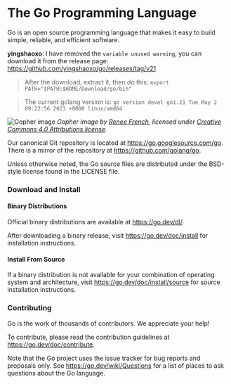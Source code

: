 # The Go Programming Language

Go is an open source programming language that makes it easy to build simple,
reliable, and efficient software.

**yingshaoxo**: I have removed the `variable unused warning`, you can download it from the release page: https://github.com/yingshaoxo/go/releases/tag/v21

> After the download, extract it, then do this: `export PATH="$PATH:$HOME/Download/go/bin"`

> The current golang version is: `go version devel go1.21 Tue May 2 09:22:56 2023 +0000 linux/amd64`

![Gopher image](https://golang.org/doc/gopher/fiveyears.jpg)
*Gopher image by [Renee French][rf], licensed under [Creative Commons 4.0 Attributions license][cc4-by].*

Our canonical Git repository is located at https://go.googlesource.com/go.
There is a mirror of the repository at https://github.com/golang/go.

Unless otherwise noted, the Go source files are distributed under the
BSD-style license found in the LICENSE file.

### Download and Install

#### Binary Distributions

Official binary distributions are available at https://go.dev/dl/.

After downloading a binary release, visit https://go.dev/doc/install
for installation instructions.

#### Install From Source

If a binary distribution is not available for your combination of
operating system and architecture, visit
https://go.dev/doc/install/source
for source installation instructions.

### Contributing

Go is the work of thousands of contributors. We appreciate your help!

To contribute, please read the contribution guidelines at https://go.dev/doc/contribute.

Note that the Go project uses the issue tracker for bug reports and
proposals only. See https://go.dev/wiki/Questions for a list of
places to ask questions about the Go language.

[rf]: https://reneefrench.blogspot.com/
[cc4-by]: https://creativecommons.org/licenses/by/4.0/
